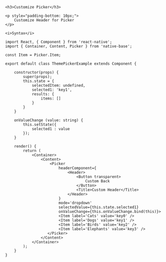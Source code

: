 <div class="section" id="themePicker">

    <h3>Customize Picker</h3>

    <p style="padding-bottom: 10px;">
        Customize Header for Picker
    </p>

    <i>Syntax</i>
<pre class="line-numbers"><code class="language-jsx">import React, { Component } from 'react-native';
import { Container, Content, Picker } from 'native-base';

const Item = Picker.Item;
​
export default class ThemePickerExample extends Component {

    constructor(props) {
        super(props);
        this.state = {
            selectedItem: undefined,
            selected1: 'key1',
            results: {
                items: []
            }
        }
    }

    onValueChange (value: string) {
        this.setState({
            selected1 : value
        });
    }

    render() {
        return (
            &lt;Container>
                &lt;Content>
                    &lt;Picker
                        headerComponent={
                            &lt;Header>
                                &lt;Button transparent>
                                    Custom Back
                                &lt;/Button>
                                &lt;Title>Custom Header&lt;/Title>
                            &lt;/Header>
                        }
                        mode='dropdown'
                        selectedValue={this.state.selected1}
                        onValueChange={this.onValueChange.bind(this)}>
                        &lt;Item label='Cats' value='key0' />
                        &lt;Item label='Dogs' value='key1' />
                        &lt;Item label='Birds' value='key2' />
                        &lt;Item label='Elephants' value='key3' />
                   &lt;/Picker>
                &lt;/Content>
            &lt;/Container>
        );
    }
}</code></pre><br />

</div>
